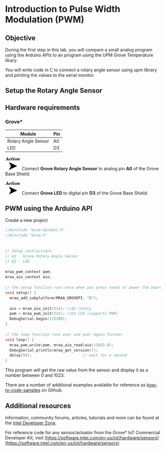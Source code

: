 # Introduction to Pulse Width Modulation (PWM)

## Objective

During the first step in this lab, you will compare a small analog program using the Arduino APIs to an program using the UPM Grove Temperature libary.

You will write code in C to connect a rotary angle sensor using upm library and printing the values to the serial monitor.

## Setup the Rotary Angle Sensor
## Hardware requirements

### Grove\*

Module | Pin
--- | ---
Rotary Angle Sensor | A0
LED | D3

![](./images/action.png) Connect **Grove Rotary Angle Sensor** to analog pin **A0** of the Grove Base Shield.

![](./images/action.png) Connect **Grove LED** to digital pin **D3** of the Grove Base Shield.

## PWM using the Arduino API
Create a new project
```c
//#include "mraa-dynamic.h"
//#include "mraa.h"


// Setup instructions
// A2 - Grove Rotary Angle Sensor
// D3 - LED

mraa_pwm_context pwm;
mraa_aio_context aio;

// the setup function runs once when you press reset or power the board
void setup() {
  mraa_add_subplatform(MRAA_GROVEPI, "0");

  aio = mraa_aio_init(514); //A2 rotary
  pwm = mraa_pwm_init(515); //D3 LED (supports PWM)
  DebugSerial.begin(115200);
}

// the loop function runs over and over again forever
void loop() {
  mraa_pwm_write(pwm, mraa_aio_read(aio)/1023.0);
  DebugSerial.println(mraa_get_version());
  delay(50);                       // wait for a second
}
```

This program will get the raw value from the sensor and display it as a number between 0 and 1023.  

There are a number of additional examples available for reference as [how-to-code-samples](https://github.com/intel-iot-devkit/how-to-code-samples) on Github.

## Additional resources

Information, community forums, articles, tutorials and more can be found at the [Intel Developer Zone](https://software.intel.com/iot).

For reference code for any sensor/actuator from the Grove* IoT Commercial Developer Kit, visit [https://software.intel.com/en-us/iot/hardware/sensors](https://software.intel.com/en-us/iot/hardware/sensors)
